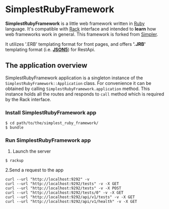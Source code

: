 # SimplestRubyFramework

**SimplestRubyFramework** is a little web framework written in [Ruby](https://www.ruby-lang.org) language. It's compatible with [Rack](https://rack.github.io) interface and intended to **learn** how web frameworks work in general. This framework is forked from [Simpler](https://github.com/psylone/simpler).

It utilizes '.ERB' templating format for front pages, and offers **'.JRB'** templating format (i.e. **[JSON5](https://ru.wikipedia.org/wiki/JSON#JSON5)**) for RestApi.

## The application overview

SimplestRubyFramework application is a singleton instance of the `SimplestRubyFramework::Application` class. For convenience it can be obtained by calling `SimplestRubyFramework.application` method. This instance holds all the routes and responds to `call` method which is required by the Rack interface.

### Install SimplestRubyFramework app

```
$ cd path/to/the/simplest_ruby_framework/
$ bundle
```

### Run SimplestRubyFramework app

1. Launch the server
```
$ rackup
```

2.Send a request to the app
```
curl --url "http://localhost:9292" -v
curl --url "http://localhost:9292/tests" -v -X GET
curl --url "http://localhost:9292/tests" -v -X POST
curl --url "http://localhost:9292/tests/0" -v -X GET
curl --url "http://localhost:9292/api/v1/tests" -v -X GET
curl --url "http://localhost:9292/api/v1/health" -v -X GET
```
